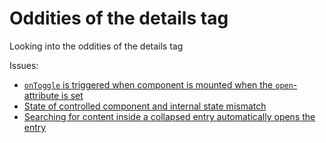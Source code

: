 # Oddities of the details tag

Looking into the oddities of the details tag

Issues:

- [`onToggle` is triggered when component is mounted when the `open`-attribute is set](https://techblog.thescore.com/2024/10/08/why-we-decided-to-change-how-the-details-element-works/)
- [State of controlled component and internal state mismatch](https://phelipetls.github.io/posts/surprising-react-bug/)
- [Searching for content inside a collapsed entry automatically opens the entry](https://github.com/facebook/react/issues/15486#issuecomment-1793616447)
